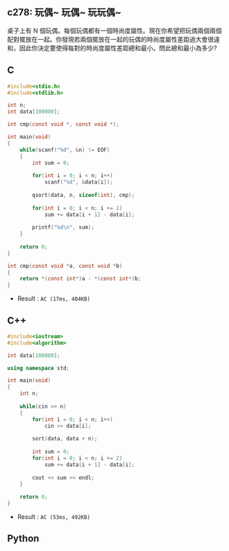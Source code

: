 ## c278: 玩偶~ 玩偶~ 玩玩偶~
桌子上有 N 個玩偶。每個玩偶都有一個時尚度屬性。現在你希望把玩偶兩個兩個配對擺放在一起。你發現若兩個擺放在一起的玩偶的時尚度屬性差距過大會很違和，因此你決定要使得每對的時尚度屬性差距總和最小。問此總和最小為多少?
## C
```C
#include<stdio.h>
#include<stdlib.h>

int n;
int data[100000];

int cmp(const void *, const void *);

int main(void)
{	
	while(scanf("%d", &n) != EOF)
	{
		int sum = 0;
		
		for(int i = 0; i < n; i++)
			scanf("%d", &data[i]);
			
		qsort(data, n, sizeof(int), cmp);
		
		for(int i = 0; i < n; i += 2)
			sum += data[i + 1] - data[i];
		
		printf("%d\n", sum);
	}
	
	return 0;
}

int cmp(const void *a, const void *b)
{
    return *(const int*)a - *(const int*)b;
}
```
 * Result : `AC (17ms, 404KB) `

## C++
```c++
#include<iostream>
#include<algorithm>

int data[100000];

using namespace std;

int main(void)
{
	int n;
	
	while(cin >> n)
	{
		for(int i = 0; i < n; i++)
			cin >> data[i];
		
		sort(data, data + n);
		
		int sum = 0;
		for(int i = 0; i < n; i += 2)
			sum += data[i + 1] - data[i];
		
		cout << sum << endl;
	}
	
	return 0;
}
```
 * Result : `AC (53ms, 492KB) `

## Python
